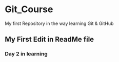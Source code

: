 # Git_Course
My first Repository in the way learning Git &amp; GitHub 
## My First Edit in ReadMe file
### Day 2 in learning
